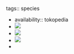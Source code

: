 tags:: species

- availability:: tokopedia
- ![](https://peach-geographical-bat-397.mypinata.cloud/ipfs/QmT2nRc4R72FtPmii5gVyixANEazFWZkdiE5G3ia1dgNwR)
- ![](https://peach-geographical-bat-397.mypinata.cloud/ipfs/QmV2ZNZMTJ5WE7SKmrw7r2R7CxrmwAUFALhbSfz25NLrxF)
- ![](https://peach-geographical-bat-397.mypinata.cloud/ipfs/QmTFTU7sAjWDcbZyk4gCXioUNd1ZQT82RVTCgAfBPCJGj9)
-